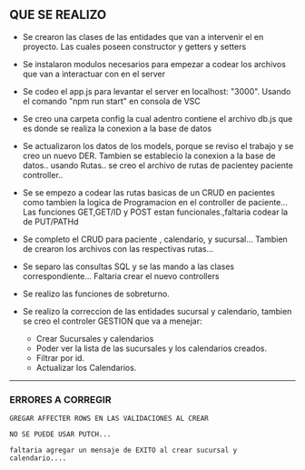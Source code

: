 ## QUE SE REALIZO

- Se crearon las clases de las entidades que van a intervenir el en proyecto.
  Las cuales poseen constructor y getters y setters

- Se instalaron modulos necesarios para empezar a codear los archivos que van a interactuar con en el server

- Se codeo el app.js para levantar el server en localhost: "3000". Usando el comando "npm run start" en consola de VSC

- Se creo una carpeta config la cual adentro contiene el archivo db.js que es donde se realiza la conexion a la base de datos

- Se actualizaron los datos de los models, porque se reviso el trabajo y se creo un nuevo DER. Tambien se establecio la conexion a la base de datos.. usando Rutas.. se creo el archivo de rutas de pacientey paciente controller..

- Se se empezo a codear las rutas basicas de un CRUD en pacientes como tambien la logica de Programacion en el controller de paciente... Las funciones GET,GET/ID y POST estan funcionales.,faltaria codear la de PUT/PATHd

- Se completo el CRUD para paciente , calendario, y sucursal... Tambien de crearon los archivos con las respectivas rutas...

- Se separo las consultas SQL y se las mando a las clases correspondiente... Faltaria crear el nuevo controllers

- Se realizo las funciones de sobreturno.

- Se realizo la correccion de las entidades sucursal y calendario, tambien se creo el controler GESTION que va a menejar:
  - Crear Sucursales y calendarios
  - Poder ver la lista de las sucursales y los calendarios creados.
  - Filtrar por id.
  - Actualizar los Calendarios.

---

### ERRORES A CORREGIR

    GREGAR AFFECTER ROWS EN LAS VALIDACIONES AL CREAR

    NO SE PUEDE USAR PUTCH...

    faltaria agregar un mensaje de EXITO al crear sucursal y calendario....
